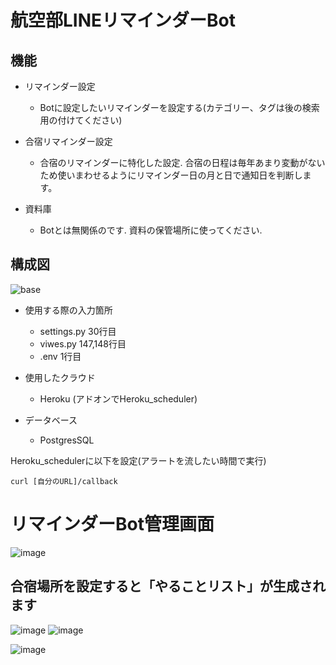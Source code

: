 # 航空部LINEリマインダーBot

## 機能
- リマインダー設定
  - Botに設定したいリマインダーを設定する(カテゴリー、タグは後の検索用の付けてください)

- 合宿リマインダー設定
  - 合宿のリマインダーに特化した設定. 合宿の日程は毎年あまり変動がないため使いまわせるようにリマインダー日の月と日で通知日を判断します。

- 資料庫
  - Botとは無関係のです. 資料の保管場所に使ってください.
## 構成図
![base](https://user-images.githubusercontent.com/62125008/116781584-bf9a4a00-aabe-11eb-8bc4-ddecbb559277.png)
- 使用する際の入力箇所
  - settings.py 30行目
  - viwes.py 147,148行目
  - .env 1行目

- 使用したクラウド
  - Heroku (アドオンでHeroku_scheduler)

- データベース
  - PostgresSQL

Heroku_schedulerに以下を設定(アラートを流したい時間で実行)

```
curl [自分のURL]/callback
```

# リマインダーBot管理画面
![image](https://user-images.githubusercontent.com/62125008/119561882-af853a00-bde0-11eb-94ee-6d1a35896512.png)

## 合宿場所を設定すると「やることリスト」が生成されます
![image](https://user-images.githubusercontent.com/62125008/119562063-e4918c80-bde0-11eb-94b2-9f2e4221f4e8.png)
![image](https://user-images.githubusercontent.com/62125008/119562726-a0eb5280-bde1-11eb-9906-ba381104c223.png)


![image](https://user-images.githubusercontent.com/62125008/119562094-eb200400-bde0-11eb-81f6-527510c90c79.png)
